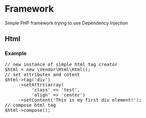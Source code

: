 <h1>Framework</h1>
Simple PHP framework trying to use Dependency Injection
<h2>Html</h2>
<h3>Example</h3>
<pre>
// new instance of simple html tag creator
$html = new \Vendor\Html\Html();
// set attributes and cotent
$html->tag('div')
     ->setAttrs(array(
          'class' => 'test',
          'align' => 'center')
     ->setContent('This is my first div element!');
// compose html tag
$html->compose();
</pre>
